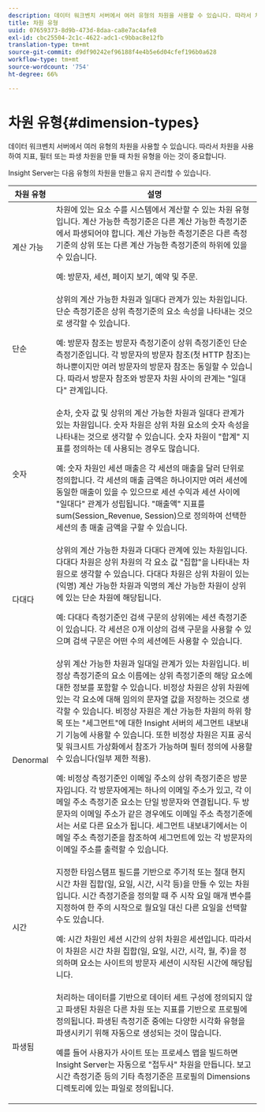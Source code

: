 ```yaml
---
description: 데이터 워크벤치 서버에서 여러 유형의 차원을 사용할 수 있습니다. 따라서 차원을 사용하여 지표, 필터 또는 파생 차원을 만들 때 차원 유형을 아는 것이 중요합니다.
title: 차원 유형
uuid: 07659373-8d9b-473d-8daa-ca8e7ac4afe8
exl-id: cbc25504-2c1c-4622-adc1-c9bbac8e12fb
translation-type: tm+mt
source-git-commit: d9df90242ef96188f4e4b5e6d04cfef196b0a628
workflow-type: tm+mt
source-wordcount: '754'
ht-degree: 66%

---
```


# 차원 유형{#dimension-types}

데이터 워크벤치 서버에서 여러 유형의 차원을 사용할 수 있습니다. 따라서 차원을 사용하여 지표, 필터 또는 파생 차원을 만들 때 차원 유형을 아는 것이 중요합니다.

Insight Server는 다음 유형의 차원을 만들고 유지 관리할 수 있습니다.

<table id="table_1A79B6C57ED145B6AA3BB05DD37AAD1B"> 
 <thead> 
  <tr> 
   <th colname="col1" class="entry"> 차원 유형 </th> 
   <th colname="col2" class="entry"> 설명 </th> 
  </tr> 
 </thead>
 <tbody> 
  <tr> 
   <td colname="col1"> 계산 가능 </td> 
   <td colname="col2">차원에 있는 요소 수를 시스템에서 계산할 수 있는 차원 유형입니다. 계산 가능한 측정기준은 다른 계산 가능한 측정기준에서 파생되어야 합니다. 계산 가능한 측정기준은 다른 측정기준의 상위 또는 다른 계산 가능한 측정기준의 하위에 있을 수 있습니다. <p>예: 방문자, 세션, 페이지 보기, 예약 및 주문. </p></td> 
  </tr> 
  <tr> 
   <td colname="col1"> 단순 </td> 
   <td colname="col2">상위의 계산 가능한 차원과 일대다 관계가 있는 차원입니다. 단순 측정기준은 상위 측정기준의 요소 속성을 나타내는 것으로 생각할 수 있습니다. <p>예: 방문자 참조는 방문자 측정기준이 상위 측정기준인 단순 측정기준입니다. 각 방문자의 방문자 참조(첫 HTTP 참조)는 하나뿐이지만 여러 방문자의 방문자 참조는 동일할 수 있습니다. 따라서 방문자 참조와 방문자 차원 사이의 관계는 "일대다" 관계입니다. </p></td> 
  </tr> 
  <tr> 
   <td colname="col1"> 숫자 </td> 
   <td colname="col2">순차, 숫자 값 및 상위의 계산 가능한 차원과 일대다 관계가 있는 차원입니다. 숫자 차원은 상위 차원 요소의 숫자 속성을 나타내는 것으로 생각할 수 있습니다. 숫자 차원이 "합계" 지표를 정의하는 데 사용되는 경우도 많습니다. <p>예: 숫자 차원인 세션 매출은 각 세션의 매출을 달러 단위로 정의합니다. 각 세션의 매출 금액은 하나이지만 여러 세션에 동일한 매출이 있을 수 있으므로 세션 수익과 세션 사이에 "일대다" 관계가 성립됩니다. "매출액" 지표를 <span class="filepath"> sum(Session_Revenue, Session)</span>으로 정의하여 선택한 세션의 총 매출 금액을 구할 수 있습니다. </p></td> 
  </tr> 
  <tr> 
   <td colname="col1"> 다대다 </td> 
   <td colname="col2">상위의 계산 가능한 차원과 다대다 관계에 있는 차원입니다. 다대다 차원은 상위 차원의 각 요소 값 "집합"을 나타내는 차원으로 생각할 수 있습니다. 다대다 차원은 상위 차원이 있는 (익명) 계산 가능한 차원과 익명의 계산 가능한 차원이 상위에 있는 단순 차원에 해당됩니다. <p>예: 다대다 측정기준인 검색 구문의 상위에는 세션 측정기준이 있습니다. 각 세션은 0개 이상의 검색 구문을 사용할 수 있으며 검색 구문은 어떤 수의 세션에든 사용할 수 있습니다. </p></td> 
  </tr> 
  <tr> 
   <td colname="col1"> Denormal </td> 
   <td colname="col2">상위 계산 가능한 차원과 일대일 관계가 있는 차원입니다. 비정상 측정기준의 요소 이름에는 상위 측정기준의 해당 요소에 대한 정보를 포함할 수 있습니다. 비정상 차원은 상위 차원에 있는 각 요소에 대해 임의의 문자열 값을 저장하는 것으로 생각할 수 있습니다. 비정상 자원은 계산 가능한 차원의 하위 항목 또는 "세그먼트"에 대한 Insight 서버의 세그먼트 내보내기 기능에 사용할 수 있습니다. 또한 비정상 차원은 지표 공식 및 워크시트 가상화에서 참조가 가능하며 필터 정의에 사용할 수 있습니다(일부 제한 적용). <p>예: 비정상 측정기준인 이메일 주소의 상위 측정기준은 방문자입니다. 각 방문자에게는 하나의 이메일 주소가 있고, 각 이메일 주소 측정기준 요소는 단일 방문자와 연결됩니다. 두 방문자의 이메일 주소가 같은 경우에도 이메일 주소 측정기준에서는 서로 다른 요소가 됩니다. 세그먼트 내보내기에서는 이메일 주소 측정기준을 참조하여 세그먼트에 있는 각 방문자의 이메일 주소를 출력할 수 있습니다. </p></td> 
  </tr> 
  <tr> 
   <td colname="col1"> 시간 </td> 
   <td colname="col2">지정한 타임스탬프 필드를 기반으로 주기적 또는 절대 현지 시간 차원 집합(일, 요일, 시간, 시각 등)을 만들 수 있는 차원입니다. 시간 측정기준을 정의할 때 주 시작 요일 매개 변수를 지정하여 한 주의 시작으로 월요일 대신 다른 요일을 선택할 수도 있습니다. <p>예: 시간 차원인 세션 시간의 상위 차원은 세션입니다. 따라서 이 차원은 시간 차원 집합(일, 요일, 시간, 시각, 월, 주)을 정의하며 요소는 사이트의 방문자 세션이 시작된 시간에 해당됩니다. </p></td> 
  </tr> 
  <tr> 
   <td colname="col1"> 파생됨 </td> 
   <td colname="col2">처리하는 데이터를 기반으로 데이터 세트 구성에 정의되지 않고 파생된 차원은 다른 차원 또는 지표를 기반으로 프로필에 정의됩니다. 파생된 측정기준 중에는 다양한 시각화 유형을 파생시키기 위해 자동으로 생성되는 것이 많습니다. <p>예를 들어 사용자가 사이트 또는 프로세스 맵을 빌드하면 Insight Server는 자동으로 "접두사" 차원을 만듭니다. 보고 시간 측정기준 등의 기타 측정기준은 프로필의 Dimensions 디렉토리에 있는 파일로 정의됩니다. </p></td> 
  </tr> 
 </tbody> 
</table>
